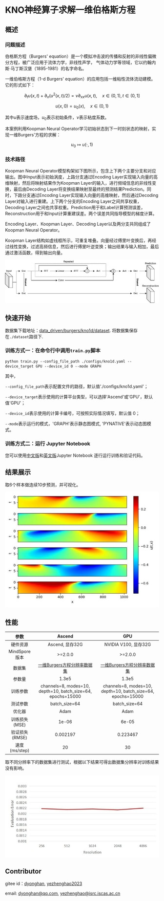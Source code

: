 # KNO神经算子求解一维伯格斯方程

## 概述

### 问题描述

伯格斯方程（Burgers' equation）是一个模拟冲击波的传播和反射的非线性偏微分方程，被广泛应用于流体力学，非线性声学，
气体动力学等领域，它以约翰内斯·马丁斯汉堡（1895-1981）的名字命名。

一维伯格斯方程（1-d Burgers' equation）的应用包括一维粘性流体流动建模。它的形式如下：

$$
\partial_t u(x, t)+\partial_x (u^2(x, t)/2)=\nu \partial_{xx} u(x, t), \quad x \in(0,1), t \in(0, 1]
$$

$$
u(x, 0)=u_0(x), \quad x \in(0,1)
$$

其中$u$表示速度场，$u_0$表示初始条件，$\nu$表示粘度系数。

本案例利用Koopman Neural Operator学习初始状态到下一时刻状态的映射，实现一维Burgers'方程的求解：

$$
u_0 \mapsto u(\cdot, 1)
$$

### 技术路径

Koopman Neural Operator模型构架如下图所示，包含上下两个主要分支和对应输出。图中Input表示初始涡度，上路分支通过Encoding Layer实现输入向量的高维映射，然后将映射结果作为Koopman Layer的输入，进行频域信息的非线性变换，最后由Decoding Layer将变换结果映射至最终的预测结果Prediction。同时，下路分支通过Encoding Layer实现输入向量的高维映射，然后通过Decoding Layer对输入进行重建。上下两个分支的Encoding Layer之间共享权重，Decoding Layer之间也共享权重。Prediction用于和Label计算预测误差，Reconstruction用于和Input计算重建误差。两个误差共同指导模型的梯度计算。

Encoding Layer、Koopman Layer、Decoding Layer以及两分支共同组成了Koopman Neural Operator。

Koopman Layer结构如虚线框所示，可重复堆叠。向量经过傅里叶变换后，再经过线性变换，过滤高频信息，然后进行傅里叶逆变换；输出结果与输入相加，最后通过激活函数，得到输出向量。

![KNO网络结构](images/kno.jpg)

## 快速开始

数据集下载地址：[data_driven/burgers/kno1d/dataset](https://download.mindspore.cn/mindscience/mindflow/dataset/applications/data_driven/burgers/dataset/). 将数据集保存在`./dataset`路径下.

### 训练方式一：在命令行中调用`train.py`脚本

```shell
python train.py --config_file_path ./configs/kno1d.yaml --device_target GPU --device_id 0 --mode GRAPH
```

其中，

`--config_file_path`表示配置文件的路径，默认值'./configs/kno1d.yaml'；

`--device_target`表示使用的计算平台类型，可以选择'Ascend'或'GPU'，默认值'GPU'；

`--device_id`表示使用的计算卡编号，可按照实际情况填写，默认值 0；

`--mode`表示运行的模式，'GRAPH'表示静态图模式, 'PYNATIVE'表示动态图模式。

### 训练方式二：运行 Jupyter Notebook

您可以使用[中文版](./KNO1D_CN.ipynb)和[英文版](./KNO1D.ipynb)Jupyter Notebook 逐行运行训练和验证代码。

## 结果展示

取6个样本做连续10步预测，并可视化。

![KNO求解burgers方程](images/result.jpg)

## 性能

| 参数               | Ascend               | GPU                |
|:----------------------:|:--------------------------:|:---------------:|
| 硬件资源                | Ascend, 显存32G            | NVIDIA V100, 显存32G    |
| MindSpore版本           | >=2.0.0                 | >=2.0.0                   |
| 数据集                  | [一维Burgers方程分辨率数据集](https://download-mindspore.osinfra.cn/mindscience/mindflow/dataset/applications/data_driven/burgers/)      | [一维Burgers方程分辨率数据集](https://download-mindspore.osinfra.cn/mindscience/mindflow/dataset/applications/data_driven/burgers/)                   |
| 参数量                  | 1.3e5                   | 1.3e5                   |
| 训练参数                | channels=8, modes=10, depth=10, batch_size=64, epochs=15000 | channels=8, modes=10, depth=10, batch_size=64, epochs=15000 |
| 测试参数                | batch_size=64          | batch_size=64               |
| 优化器                  | Adam                 | Adam                   |
| 训练损失(MSE)           | 1e-06                | 6e-05             |
| 验证损失(RMSE)          | 0.002197                | 0.223467              |
| 速度(ms/step)           | 20                   | 30                |

取不同分辨率下的数据集进行测试，根据以下结果可得出数据集分辨率对训练结果没有影响。

![KNO求解burgers方程](images/resolution_test.jpg)

## Contributor

gitee id：[dyonghan](https://gitee.com/dyonghan), [yezhenghao2023](https://gitee.com/yezhenghao2023)

email: dyonghan@qq.com, yezhenghao@isrc.iscas.ac.cn